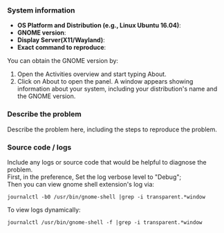 ### System information
- **OS Platform and Distribution (e.g., Linux Ubuntu 16.04)**:
- **GNOME version**:
- **Display Server(X11/Wayland)**:
- **Exact command to reproduce**:

You can obtain the GNOME version by:
1. Open the Activities overview and start typing About.
2. Click on About to open the panel. A window appears showing information about your system, including your distribution's name and the GNOME version.

### Describe the problem
Describe the problem here, including the steps to reproduce the problem.

### Source code / logs 
Include any logs or source code that would be helpful to diagnose the problem.   
First, in the preference, Set the log verbose level to "Debug";  
Then you can view gnome shell extension's log via:  
```
journalctl -b0 /usr/bin/gnome-shell |grep -i transparent.*window
```
To view logs dynamically:
```
journalctl /usr/bin/gnome-shell -f |grep -i transparent.*window
```
